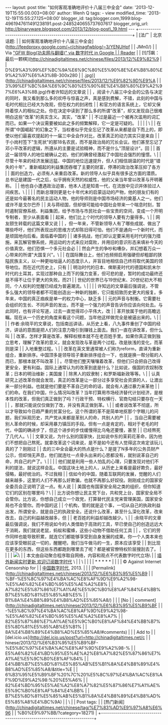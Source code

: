 --- layout: post title: "如何客观准确地评价十八届三中全会" date:
'2013-12-19T15:55:00.003+08:00' author: Wenh Q tags: - view
modified\_time: '2013-12-19T15:55:27.125+08:00' blogger\_id:
tag:blogger.com,1999:blog-4961947611491238191.post-2485240655737607617
blogger\_orig\_url:
http://binaryware.blogspot.com/2013/12/blog-post\_19.html ---
+--------------------------------------------------------------------------+
| [法广 | 北京话题:                                                        |
| 如何客观准确地评价十八届三中全会](http://feedproxy.google.com/~r/chinagfwblog/~3/YENUHpf |
| JMn0/)                                                                   |
| Via ["GFW Blog(功夫网与翻墙)" via 数字时代 in Google                     |
| Reader](https://www.blogger.com/blogger.g?blogID=4961947611491238191)    |
| [![邝飙：最后一颗棋](http://chinadigitaltimes.net/chinese/files/2013/12/%E9%82%9 |
| D%E9%A3%99%EF%BC%9A%E6%9C%80%E5%90%8E%E4%B8%80%E9%A2%97%E6%A3%8B-300x280 |
| .jpg)](http://chinadigitaltimes.net/chinese/files/2013/12/%E9%82%9D%E9%A |
| 3%99%EF%BC%9A%E6%9C%80%E5%90%8E%E4%B8%80%E9%A2%97%E6%A3%8B.jpg)作者许知远的文章说 |
| ，阅读十八届三中全会的公告与决定的同时，我又看到那么多的欢呼与惊喜之声，真是感到费解，不错，此刻的中国与毛时代相比已经大为改观，但在权力的封闭性 |
| 和官方的语言系统上，它却又保持着惊人的相似之处。你在决定中读到了那么多的所谓"改革"，却又发现自己很难明白这些"改革"的真实含义。其实，"改革" |
| 不过是最近一个被再次滥用的词汇而已。如果一个决议需要被如此之多的频繁解释，它一定是可疑的。 |
|                                                                          |
| \                                                                        |
| 在所谓"中国崛起"的幻象之下，当权者似乎完全忘记了改革从来都是自下而上的，即使以他们最喜欢提起的十一届三中全会作对比，改革真正的动力其实只是来自 |
| 于小岗村签下"生死状"的那18名农民，而不是政治局的冗长会议。他们甚至忘记了邓小平改革的逻辑，所遵从的主要是试验精神，而不是什么"顶层设计"。回 |
| 首这一届领导人的地位被确认之初，他们的确曾经激起了中国社会强烈的憧憬。\  |
| 尽管十年来的经济发展迅猛、中国的地位迅速提升，但人们相信胡温的时代是"错失的十年"，重新崛起的利益集团吞噬了主要的财富，停滞的政治改革压抑了各方 |
| 面的创造力，必须有人来重启改革。新的领导人似乎具有很多这方面的潜质。总书记是建国一代之后，似乎拥有天然的权威性，他的父亲当年曾以改革与开明著称。 |
| 他也自小遭遇政治迫害，他本人还是知青一代，在流放中见识并体验过人间疾苦。\ |
|                                                                          |
| 而新总理则更是七十年代末的启蒙运动的产物，他的朋友们有的还是如今最著名的民主运动人物，他的导师则是中国市场经济的奠基人之一。他们或许不是戈尔巴乔 |
| 夫与蒋经国，但却很可能给中国社会带来一个喘息时刻，暂时遏制官僚系统、利益集团，给予市场与市民社会一些宝贵的空间，变成一个开明专制者，至少从表面看 |
| 起来，他们比上个时代的领导人要有力量得多。\                              |
| 网友颐生转载的这篇文章又说                                               |
| ，但一年来，不管新领导人有了哪些成就、做出了哪些呼吁，他们所表现出的思维方式却陈旧得可怕，他们不是通向一个新时代，而是顽固地向后看。面临着中国的 |
| 诸多挑战，他们却认定要采用毛时代的强力措施，来瓦解官僚系统，用运动的方式来应对腐败，并用旧的意识形态来填补今天的价值真空。他们恐惧一个多元社会必 |
| 然会产生的争吵和嘈杂，并幻想着万众一心带来的所谓"大国复兴"。\            |
| 在国际舞台上，他们也频频启用强硬但却粗鄙的狭隘民族主义，以一种更咄咄逼人的态度示人，并盲目地相信自己终将取代美国的领导地位。而在近代历史上，只有 |
| 明治时代的日本、俾斯麦时代的德国和凯末尔时代的土耳其，实现过那种自上而下的强力变革，但可悲的是，暂时的成功最终还是不得不让位于更大的失败。而21 |
| 世纪的世界已与19世纪末、20世纪初大不相同，个人权利的觉醒已经成为普遍潮流。\ |
|                                                                          |
| 许知远的文章最后强调说，不管多么强大的领导者都不可能创造出一种新的独断，它只能招致历史更大的报复。多年来，中国的真正痼疾是单一的权力中心，缺乏多 |
| 元的声音与制衡。它需要社会组织的生长、不同声音的发出，而不是一个强力的声音告诉你应该向何处去。与此同时，也有评论写道，过去一直觉得邓小平伟大，改 |
| 革开放属于他的高瞻远瞩。现在从一个历史的角度来看这个问题，当年他这样做完全是被逼出来的。\ |
|                                                                          |
| 作者:余晓平的文章说，包括南巡讲话，从历史上看，八九事件重创了中国的经济，讲话的意图是把人们的注意力吸引到赚钱上面去。我们一直在讲改革，但什么叫 |
| 改革，怎样才算是改革，解释权根本就不在老百姓手里。如果你真正做到独立思考，理解了改革的意义，就会发现改与革是两个过程。改是肤浅的变化，而革则是深 |
| 入地重整过程。\                                                          |
| 改革在英文里通常被人们称为reform，直译为重新组合，重新排序。中国顶多是领导班子重新排序组合一下，也就是换一帮分赃的人而已，那根本就不叫改革 |
| 。尽管他们整天嚷嚷着改革，但他们只会把自己改得更安全，更有利益。国际上通常认为的改革到底是什么？比如说，俄国的农奴制改革；日本的明治维新；美国废 |
| 除黑人的奴隶制；和罗斯福新政等等。\                                      |
| 认真研究上述改革你就会发现，真正的改革是让一部分过多享受社会资源的人，让渡出来一部分利益。也就是他们要是不革自己的命的话，就会有人通过暴力来革他 |
| 们的命。在我们中国，什么情况叫改革？当年打算用市场经济替代计划经济，是根本性的改革，但我们真正做到了吗？行政干预、特权横行、官商勾结只要存在一天 |
| ，那就只能说仅仅做到了改，并没有真正做到革。\                            |
| 或者说改革不彻底，所以才导致如今日趋严重的贫富分化。这个所谓的革不是简单地抠那个字眼儿的问题，我们纵观历史，共产党从来都是革别人的命，共别人的产 |
| ，当自己需要被别人革命的时候，却采用暴力镇压的手段。但有一点是肯定的，相对于老毛的时代，中国的确进步了，但这个进步的步伐缓慢得比乌龟还要慢，甚至 |
| 已经熬死了几代人。\                                                      |
| 文章又说，为什么别的国家快，比如说中东的茉莉花革命，因为他们不想把自己熬死。就拿改革这个词来说，是不是如今还有人觉得这次肯定该玩儿真的了？刚刚过 |
| 去的三中全会最大的热点是什么？是提了N多年的公务员财产公示，但却悄无声息，他们就连吐一点骨头出来的心思都没有，就别说革自己的命，共自己的产了。\ |
|                                                                          |
| 他们就是利用一些人怕乱的心理，只要发现对他们不利的提法，就说这样会乱。中国这块土地上的人，从历史上来看是最好欺负，最好侵略，最好统治的。不过我相 |
| 信如今的中国，随着互联网的发展，觉醒的人们越来越多，这里的人们不再那么好欺骗，也就不再那么好奴役。刚刚成立的国家安全委员会正说明了这一点。有人说 |
| 美国也有国家安全局之类的组织，但你知道它们的区别在哪里吗？\              |
| 比方说你想让民主党下台，共和党上台，国家安全局不会管你。比方说，你想自己成立一个政党，打算替代民主党来管理美国，国家安全局也不会管你。而中国的这 |
| 个机构，管的就是这个事，一切从自己的执政利益出发，所谓安全，就是自己的执政安全。还说什么改革，甚至什么深化改革，改来改去，自己的利益越改越多，但 |
| 老百姓的利益却越改越少。\                                                |
| :余晓平的文章最后强调说，我们不用说如今的人类借助于高效的工具，早已使自己的创造远远大于消耗，我们就说老鼠，蚂蚁和蜜蜂，这些小动物不借助任何工具 |
| ，它们的劳作同样也能导致积累，就连它们都能够享受到自身发展的成果。你一个人类本来也应该享受眼前这一切的，醒醒吧，我们当牛做马的一生，原本应该享受 |
| 到比现在更多的东西，但这些东西都跑到哪里去了呢？都是被官僚特权阶层搜刮去了。 |
|                                                                          |
| ![](http://pixel.quantserve.com/pixel/p-89EKCgBk8MZdE.gif)\              |
| 本文由自动聚合程序取自网络，内容和观点不代表数字时代立场\                |
| [墙外新闻实时更新 欢迎订阅数字时代](http://eepurl.com/mstlf) \           |
| \                                                                        |
|                                                                          |
| * * * * *                                                                |
|                                                                          |
| © Against Internet Censorship for                                        |
| [中国数字时代](http://chinadigitaltimes.net/chinese), 2013. |            |
| [Permalink](http://chinadigitaltimes.net/chinese/2013/12/%E6%B3%95%E5%B9 |
| %BF-%E5%8C%97%E4%BA%AC%E8%AF%9D%E9%A2%98-%E5%A6%82%E4%BD%95%E5%AE%A2%E8% |
| A7%82%E5%87%86%E7%A1%AE%E5%9C%B0%E8%AF%84%E4%BB%B7%E5%8D%81%E5%85%AB%E5% |
| B1%8A%E4%B8%89%E4%B8%AD%E5%85%A8/)                                       |
| | [No                                                                    |
| comment](http://chinadigitaltimes.net/chinese/2013/12/%E6%B3%95%E5%B9%BF |
| -%E5%8C%97%E4%BA%AC%E8%AF%9D%E9%A2%98-%E5%A6%82%E4%BD%95%E5%AE%A2%E8%A7% |
| 82%E5%87%86%E7%A1%AE%E5%9C%B0%E8%AF%84%E4%BB%B7%E5%8D%81%E5%85%AB%E5%B1% |
| 8A%E4%B8%89%E4%B8%AD%E5%85%A8/#comments)                                 |
| | Add to                                                                 |
| [del.icio.us](http://del.icio.us/post?url=http://chinadigitaltimes.net/c |
| hinese/2013/12/%E6%B3%95%E5%B9%BF-%E5%8C%97%E4%BA%AC%E8%AF%9D%E9%A2%98-% |
| E5%A6%82%E4%BD%95%E5%AE%A2%E8%A7%82%E5%87%86%E7%A1%AE%E5%9C%B0%E8%AF%84% |
| E4%BB%B7%E5%8D%81%E5%85%AB%E5%B1%8A%E4%B8%89%E4%B8%AD%E5%85%A8/&title=%E |
| 6%B3%95%E5%B9%BF%20%7C%20%E5%8C%97%E4%BA%AC%E8%AF%9D%E9%A2%98:%20%E5%A6% |
| 82%E4%BD%95%E5%AE%A2%E8%A7%82%E5%87%86%E7%A1%AE%E5%9C%B0%E8%AF%84%E4%BB% |
| B7%E5%8D%81%E5%85%AB%E5%B1%8A%E4%B8%89%E4%B8%AD%E5%85%A8%E4%BC%9A)       |
| \                                                                        |
|  Post tags:                                                              |
| [热门新闻](http://chinadigitaltimes.net/chinese/tag/%E7%83%AD%E9%97%A8%E6%96 |
| %B0%E9%97%BB/?category=18271)                                            |
+--------------------------------------------------------------------------+


